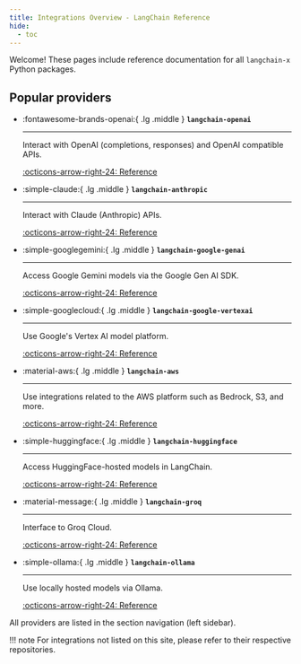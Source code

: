 ```yaml
---
title: Integrations Overview - LangChain Reference
hide:
  - toc
---
```


Welcome! These pages include reference documentation for all `langchain-x` Python packages.

## Popular providers

<div class="grid cards" markdown>

- :fontawesome-brands-openai:{ .lg .middle } __`langchain-openai`__

    ---

    Interact with OpenAI (completions, responses) and OpenAI compatible APIs.

    [:octicons-arrow-right-24: Reference](./langchain_openai/index.md)

- :simple-claude:{ .lg .middle } __`langchain-anthropic`__

    ---

    Interact with Claude (Anthropic) APIs.

    [:octicons-arrow-right-24: Reference](./langchain_anthropic.md)

- :simple-googlegemini:{ .lg .middle } __`langchain-google-genai`__

    ---

    Access Google Gemini models via the Google Gen AI SDK.

    [:octicons-arrow-right-24: Reference](./langchain_google_genai.md)

- :simple-googlecloud:{ .lg .middle } __`langchain-google-vertexai`__

    ---

    Use Google's Vertex AI model platform.

    [:octicons-arrow-right-24: Reference](./langchain_google_vertexai.md)

- :material-aws:{ .lg .middle } __`langchain-aws`__

    ---

    Use integrations related to the AWS platform such as Bedrock, S3, and more.

    [:octicons-arrow-right-24: Reference](./langchain_aws.md)

- :simple-huggingface:{ .lg .middle } __`langchain-huggingface`__

    ---

    Access HuggingFace-hosted models in LangChain.

    [:octicons-arrow-right-24: Reference](./langchain_huggingface.md)

- :material-message:{ .lg .middle } __`langchain-groq`__

    ---

    Interface to Groq Cloud.

    [:octicons-arrow-right-24: Reference](./langchain_groq.md)

- :simple-ollama:{ .lg .middle } __`langchain-ollama`__

    ---

    Use locally hosted models via Ollama.

    [:octicons-arrow-right-24: Reference](./langchain_ollama.md)

</div>

All providers are listed in the section navigation (left sidebar).

!!! note
    For integrations not listed on this site, please refer to their respective repositories.
